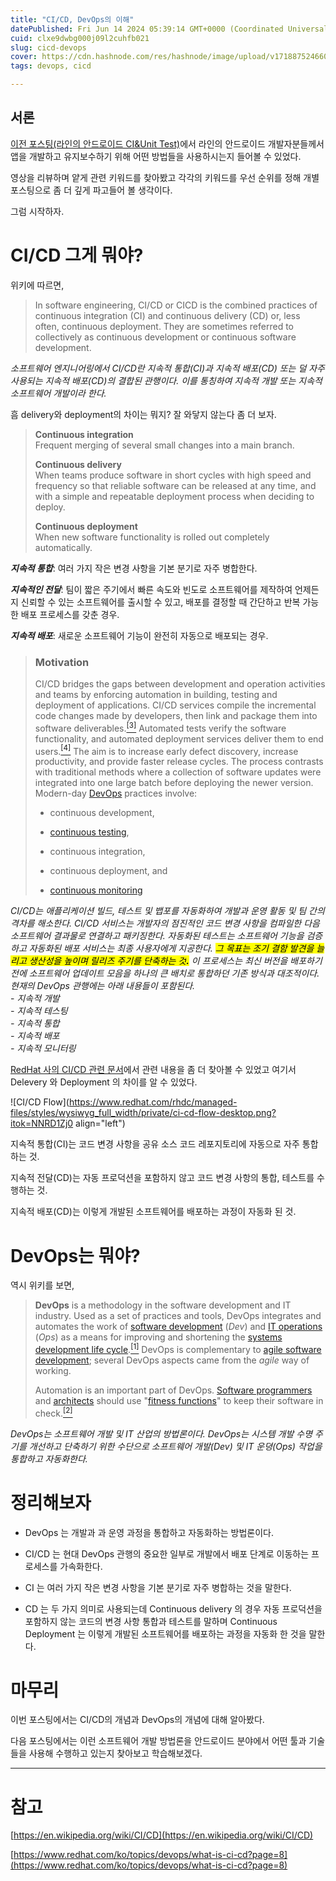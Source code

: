 ```yaml
---
title: "CI/CD, DevOps의 이해"
datePublished: Fri Jun 14 2024 05:39:14 GMT+0000 (Coordinated Universal Time)
cuid: clxe9dwbg000j09l2cuhfb021
slug: cicd-devops
cover: https://cdn.hashnode.com/res/hashnode/image/upload/v1718875246602/2db3fbd2-c988-4542-a416-5a516cef790e.png
tags: devops, cicd

---
```


## 서론

[이전 포스팅(라인의 안드로이드 CI&Unit Test)](https://hashnode.com/post/clxe6apz7000a09l59upebyzm)에서 라인의 안드로이드 개발자분들께서 앱을 개발하고 유지보수하기 위해 어떤 방법들을 사용하시는지 들어볼 수 있었다.

영상을 리뷰하며 얕게 관련 키워드를 찾아봤고 각각의 키워드를 우선 순위를 정해 개별 포스팅으로 좀 더 깊게 파고들어 볼 생각이다.

그럼 시작하자.

# CI/CD 그게 뭐야?

위키에 따르면,

> In software engineering, CI/CD or CICD is the combined practices of continuous integration (CI) and continuous delivery (CD) or, less often, continuous deployment. They are sometimes referred to collectively as continuous development or continuous software development.

*소프트웨어 엔지니어링에서 CI/CD란 지속적 통합(CI)과 지속적 배포(CD) 또는 덜 자주 사용되는 지속적 배포(CD)의 결합된 관행이다. 이를 통칭하여 지속적 개발 또는 지속적 소프트웨어 개발이라 한다.*

흠 delivery와 deployment의 차이는 뭐지? 잘 와닿지 않는다 좀 더 보자.

> **Continuous integration**  
> Frequent merging of several small changes into a main branch.
> 
> **Continuous delivery**  
> When teams produce software in short cycles with high speed and frequency so that reliable software can be released at any time, and with a simple and repeatable deployment process when deciding to deploy.
> 
> **Continuous deployment**  
> When new software functionality is rolled out completely automatically.

***지속적 통합***: 여러 가지 작은 변경 사항을 기본 분기로 자주 병합한다.

***지속적인 전달***: 팀이 짧은 주기에서 빠른 속도와 빈도로 소프트웨어를 제작하여 언제든지 신뢰할 수 있는 소프트웨어를 출시할 수 있고, 배포를 결정할 때 간단하고 반복 가능한 배포 프로세스를 갖춘 경우.

***지속적 배포***: 새로운 소프트웨어 기능이 완전히 자동으로 배포되는 경우.

> ### Motivation
> 
> CI/CD bridges the gaps between development and operation activities and teams by enforcing automation in building, testing and deployment of applications. CI/CD services compile the incremental code changes made by developers, then link and package them into software deliverables.[<sup>[3]</sup>](https://en.wikipedia.org/wiki/CI/CD#cite_note-3) Automated tests verify the software functionality, and automated deployment services deliver them to end users.[<sup>[4]</sup>](https://en.wikipedia.org/wiki/CI/CD#cite_note-4) The aim is to increase early defect discovery, increase productivity, and provide faster release cycles. The process contrasts with traditional methods where a collection of software updates were integrated into one large batch before deploying the newer version. Modern-day [DevOps](https://en.wikipedia.org/wiki/DevOps) practices involve:
> 
> * continuous development,
>     
> * [continuous testing](https://en.wikipedia.org/wiki/Continuous_testing),
>     
> * continuous integration,
>     
> * continuous deployment, and
>     
> * [continuous monitoring](https://en.wikipedia.org/wiki/Continuous_monitoring)
>     

*CI/CD는 애플리케이션 빌드, 테스트 및 뱁포를 자동화하여 개발과 운영 활동 및 팀 간의 격차를 해소한다. CI/CD 서비스는 개발자의 점진적인 코드 변경 사항을 컴파일한 다음 소프트웨어 결과물로 연결하고 패키징한다. 자동화된 테스트는 소프트웨어 기능을 검증하고 자동화된 배포 서비스는 최종 사용자에게 지공한다. <mark>그 목표는 조기 결함 발견을 늘리고 생산성을 높이며 릴리즈 주기를 단축하는 것</mark>****<mark>.</mark>*** *이 프로세스는 최신 버전을 배포하기 전에 소프트웨어 업데이트 모음을 하나의 큰 배치로 통합하던 기존 방식과 대조적이다. 현재의 DevOps 관행에는 아래 내용들이 포함된다.*  
\- *지속적 개발*  
*\- 지속적 테스팅*  
*\- 지속적 통합*  
*\- 지속적 배포*  
*\- 지속적 모니터링*

[RedHat 사의 CI/CD 관련 문서](https://www.redhat.com/ko/topics/devops/what-is-ci-cd?page=8)에서 관련 내용을 좀 더 찾아볼 수 있었고 여기서 Delevery 와 Deployment 의 차이를 알 수 있었다.

![CI/CD Flow](https://www.redhat.com/rhdc/managed-files/styles/wysiwyg_full_width/private/ci-cd-flow-desktop.png?itok=NNRD1Zj0 align="left")

지속적 통합(CI)는 코드 변경 사항을 공유 소스 코드 레포지토리에 자동으로 자주 통합하는 것.

지속적 전달(CD)는 자동 프로덕션을 포함하지 않고 코드 변경 사항의 통합, 테스트를 수행하는 것.

지속적 배포(CD)는 이렇게 개발된 소프트웨어를 배포하는 과정이 자동화 된 것.

# DevOps는 뭐야?

역시 위키를 보면,

> **DevOps** is a methodology in the software development and IT industry. Used as a set of practices and tools, DevOps integrates and automates the work of [software development](https://en.wikipedia.org/wiki/Software_development) (*Dev*) and [IT operations](https://en.wikipedia.org/wiki/IT_operations) (*Ops*) as a means for improving and shortening the [systems development life cycle](https://en.wikipedia.org/wiki/Systems_development_life_cycle).[<sup>[1]</sup>](https://en.wikipedia.org/wiki/DevOps#cite_note-1) DevOps is complementary to [agile software development](https://en.wikipedia.org/wiki/Agile_software_development); several DevOps aspects came from the *agile* way of working.
> 
> Automation is an important part of DevOps. [Software programmers](https://en.wikipedia.org/wiki/Software_programmer) and [architects](https://en.wikipedia.org/wiki/Software_architect) should use "[fitness functions](https://en.wikipedia.org/wiki/Fitness_function)" to keep their software in check.[<sup>[2]</sup>](https://en.wikipedia.org/wiki/DevOps#cite_note-2)

*DevOps는 소프트웨어 개발 및 IT 산업의 방법론이다. DevOps는 시스템 개발 수명 주기를 개선하고 단축하기 위한 수단으로 소프트웨어 개발(Dev) 및 IT 운뎡(Ops) 작업을 통합하고 자동화한다.*

# 정리해보자

* DevOps 는 개발과 과 운영 과정을 통합하고 자동화하는 방법론이다.
    
* CI/CD 는 현대 DevOps 관행의 중요한 일부로 개발에서 배포 단계로 이동하는 프로세스를 가속화한다.
    
* CI 는 여러 가지 작은 변경 사항을 기본 분기로 자주 병합하는 것을 말한다.
    
* CD 는 두 가지 의미로 사용되는데 Continuous delivery 의 경우 자동 프로덕션을 포함하지 않는 코드의 변경 사항 통합과 테스트를 말하며 Continuous Deployment 는 이렇게 개발된 소프트웨어를 배포하는 과정을 자동화 한 것을 말한다.
    

# 마무리

이번 포스팅에서는 CI/CD의 개념과 DevOps의 개념에 대해 알아봤다.

다음 포스팅에서는 이런 소프트웨어 개발 방법론을 안드로이드 분야에서 어떤 툴과 기술들을 사용해 수행하고 있는지 찾아보고 학습해보겠다.

---

# 참고

[https://en.wikipedia.org/wiki/CI/CD](https://en.wikipedia.org/wiki/CI/CD)

[https://www.redhat.com/ko/topics/devops/what-is-ci-cd?page=8](https://www.redhat.com/ko/topics/devops/what-is-ci-cd?page=8)